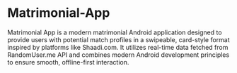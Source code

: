 # Matrimonial-App
Matrimonial App is a modern matrimonial Android application designed to provide users with potential match profiles in a swipeable, card-style format inspired by platforms like Shaadi.com. It utilizes real-time data fetched from RandomUser.me API and combines modern Android development principles to ensure smooth, offline-first interaction.  
